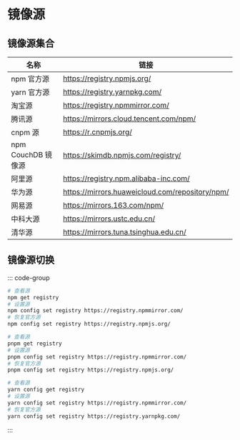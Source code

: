 # 镜像源

## 镜像源集合

| 名称               | 链接                                            |
| ------------------ | ----------------------------------------------- |
| npm 官方源         | https://registry.npmjs.org/                     |
| yarn 官方源        | https://registry.yarnpkg.com/                   |
| 淘宝源             | https://registry.npmmirror.com/                 |
| 腾讯源             | https://mirrors.cloud.tencent.com/npm/          |
| cnpm 源            | https://r.cnpmjs.org/                           |
| npm CouchDB 镜像源 | https://skimdb.npmjs.com/registry/              |
| 阿里源             | https://registry.npm.alibaba-inc.com/           |
| 华为源             | https://mirrors.huaweicloud.com/repository/npm/ |
| 网易源             | https://mirrors.163.com/npm/                    |
| 中科大源           | https://mirrors.ustc.edu.cn/                    |
| 清华源             | https://mirrors.tuna.tsinghua.edu.cn/           |

## 镜像源切换

::: code-group

```bash [npm]
# 查看源
npm get registry
# 设置源
npm config set registry https://registry.npmmirror.com/
# 恢复官方源
npm config set registry https://registry.npmjs.org/
```

```bash [pnpm]
# 查看源
pnpm get registry
# 设置源
pnpm config set registry https://registry.npmmirror.com/
# 恢复官方源
pnpm config set registry https://registry.npmjs.org/
```

```bash [yarn]
# 查看源
yarn config get registry
# 设置源
yarn config set registry https://registry.npmmirror.com/
# 恢复官方源
yarn config set registry https://registry.yarnpkg.com/
```

:::
